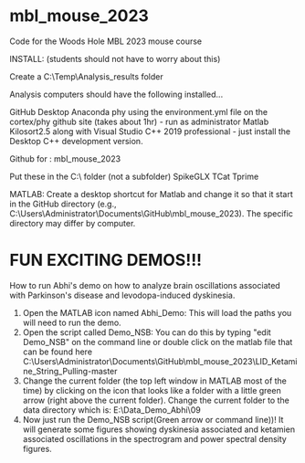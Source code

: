 # mbl_mouse_2023
Code for the Woods Hole MBL 2023 mouse course

INSTALL:
(students should not have to worry about this)

Create a C:\Temp\Analysis_results folder

Analysis computers should have the following installed...

GitHub Desktop
Anaconda
phy using the environment.yml file on the cortex/phy github site (takes about 1hr) - run as administrator
Matlab
Kilosort2.5 along with Visual Studio C++ 2019 professional - just install the Desktop C++ development version.

Github for : mbl_mouse_2023

Put these in the C:\ folder (not a subfolder)
SpikeGLX
TCat
Tprime



MATLAB: Create a desktop shortcut for Matlab and change it so that it start in the GitHub directory (e.g., C:\Users\Administrator\Documents\GitHub\mbl_mouse_2023). The specific directory may differ by computer.




# FUN EXCITING DEMOS!!! 
How to run Abhi's demo on how to analyze brain oscillations associated with Parkinson's disease and levodopa-induced dyskinesia.

1. Open the MATLAB icon named Abhi_Demo: This will load the paths you will need to run the demo.
2. Open the script called Demo_NSB: You can do this by typing "edit Demo_NSB" on the command line or double click on the matlab file that can be found here C:\Users\Administrator\Documents\GitHub\mbl_mouse_2023\LID_Ketamine_String_Pulling-master
3. Change the current folder (the top left window in MATLAB most of the time) by clicking on the icon that looks like a folder with a little green arrow (right above the current folder). Change the current folder to the data directory which is: E:\Data_Demo_Abhi\09
4. Now just run the Demo_NSB script(Green arrow or command line))! It will generate some figures showing dyskinesia associated and ketamien associated oscillations in the spectrogram and power spectral density figures.